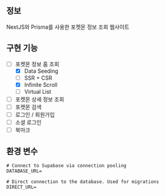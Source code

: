 ## 정보

NextJS와 Prisma를 사용한 포켓몬 정보 조회 웹사이트

## 구현 기능

- [ ] 포켓몬 정보 홈 조회
  - [x] Data Seeding
  - [ ] SSR + CSR
  - [x] Infinite Scroll
  - [ ] Virtual List
- [ ] 포켓몬 상세 정보 조회
- [ ] 포켓몬 검색
- [ ] 로그인 / 회원가입
- [ ] 소셜 로그인
- [ ] 북마크

## 환경 변수

```
# Connect to Supabase via connection pooling
DATABASE_URL=

# Direct connection to the database. Used for migrations
DIRECT_URL=
```
